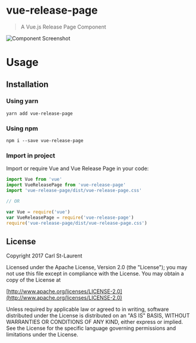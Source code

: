 # vue-release-page

> A Vue.js Release Page Component

![Component Screenshot](https://raw.githubusercontent.com/cstlaurent/vue-release-page/master/docs/assets/component-screenshot.png)

# Usage

## Installation

### Using yarn

`yarn add vue-release-page`

### Using npm

`npm i --save vue-release-page`

### Import in project

Import or require Vue and Vue Release Page in your code:
``` javascript
import Vue from 'vue'
import VueReleasePage from 'vue-release-page'
import 'vue-release-page/dist/vue-release-page.css'

// OR

var Vue = require('vue')
var VueReleasePage = require('vue-release-page')
require('vue-release-page/dist/vue-release-page.css')
```

## License

  Copyright 2017 Carl St-Laurent

  Licensed under the Apache License, Version 2.0 (the "License");
  you may not use this file except in compliance with the License.
  You may obtain a copy of the License at

  [http://www.apache.org/licenses/LICENSE-2.0](http://www.apache.org/licenses/LICENSE-2.0)

  Unless required by applicable law or agreed to in writing, software
  distributed under the License is distributed on an "AS IS" BASIS,
  WITHOUT WARRANTIES OR CONDITIONS OF ANY KIND, either express or implied.
  See the License for the specific language governing permissions and
  limitations under the License.